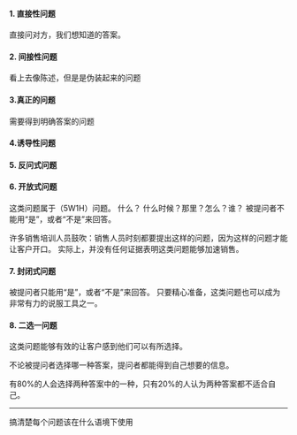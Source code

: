 
#### 1. 直接性问题
直接问对方，我们想知道的答案。

#### 2. 间接性问题
看上去像陈述，但是是伪装起来的问题

#### 3.真正的问题
需要得到明确答案的问题

#### 4.诱导性问题


#### 5. 反问式问题

#### 6. 开放式问题
这类问题属于（5W1H）问题。
什么？ 什么时候？那里？怎么？谁？
被提问者不能用“是”，或者“不是”来回答。

许多销售培训人员鼓吹：销售人员时刻都要提出这样的问题，因为这样的问题才能让客户开口。
实际上，并没有任何证据表明这类问题能够加速销售。

#### 7. 封闭式问题
被提问者只能用“是”，或者“不是”来回答。
只要精心准备，这类问题也可以成为非常有力的说服工具之一。

#### 8. 二选一问题
这类问题能够有效的让客户感到他们可以有所选择。

不论被提问者选择哪一种答案，提问者都能得到自己想要的信息。

有80%的人会选择两种答案中的一种，只有20%的人认为两种答案都不适合自己。


***

搞清楚每个问题该在什么语境下使用
